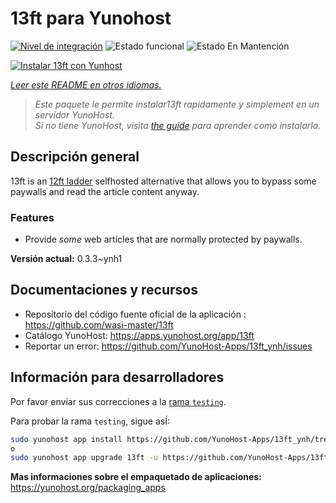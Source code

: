 <!--
Este archivo README esta generado automaticamente<https://github.com/YunoHost/apps/tree/master/tools/readme_generator>
No se debe editar a mano.
-->

# 13ft para Yunohost

[![Nivel de integración](https://dash.yunohost.org/integration/13ft.svg)](https://ci-apps.yunohost.org/ci/apps/13ft/) ![Estado funcional](https://ci-apps.yunohost.org/ci/badges/13ft.status.svg) ![Estado En Mantención](https://ci-apps.yunohost.org/ci/badges/13ft.maintain.svg)

[![Instalar 13ft con Yunhost](https://install-app.yunohost.org/install-with-yunohost.svg)](https://install-app.yunohost.org/?app=13ft)

*[Leer este README en otros idiomas.](./ALL_README.md)*

> *Este paquete le permite instalar13ft rapidamente y simplement en un servidor YunoHost.*  
> *Si no tiene YunoHost, visita [the guide](https://yunohost.org/install) para aprender como instalarla.*

## Descripción general

13ft is an [12ft ladder](https://12ft.io) selfhosted alternative that allows you to bypass some paywalls and read the article content anyway.

### Features
- Provide *some* web articles that are normally protected by paywalls.


**Versión actual:** 0.3.3~ynh1
## Documentaciones y recursos

- Repositorio del código fuente oficial de la aplicación : <https://github.com/wasi-master/13ft>
- Catálogo YunoHost: <https://apps.yunohost.org/app/13ft>
- Reportar un error: <https://github.com/YunoHost-Apps/13ft_ynh/issues>

## Información para desarrolladores

Por favor enviar sus correcciones a la [rama `testing`](https://github.com/YunoHost-Apps/13ft_ynh/tree/testing).

Para probar la rama `testing`, sigue asÍ:

```bash
sudo yunohost app install https://github.com/YunoHost-Apps/13ft_ynh/tree/testing --debug
o
sudo yunohost app upgrade 13ft -u https://github.com/YunoHost-Apps/13ft_ynh/tree/testing --debug
```

**Mas informaciones sobre el empaquetado de aplicaciones:** <https://yunohost.org/packaging_apps>

